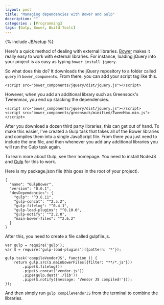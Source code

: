 ```yaml
---
layout: post
title: "Managing dependencies with Bower and Gulp"
description: ""
categories : [Programming]
tags: [Gulp, Bower, Build Tools]
---
```

{% include JB/setup %}

Here's a quick method of dealing with external libraries. [Bower](http://www.bower.io) makes it really easy to work with external libraries. For instance, loading jQuery into your project is as easy as typing `bower install jquery`.
 
 So what does this do? It downloads the jQuery repository to a folder called `query` in `bower_components`. From there, you can add your script tag like this.
 
`<script src="bower_components/jquery/dist/jquery.js"></script>`

However, when you add an additional library such as Greensock's Tweenmax, you end up stacking the dependencies.

    <script src="bower_components/jquery/dist/jquery.js"></script>
    <script src="bower_components/greensock/minified/TweenMax.min.js"></script>
    
After you download a dozen third party libraries, this can get out of hand. To make this easier, I've created a Gulp task that takes all of the Bower libraries and compiles them into a single JavaScript file. From there you just need to include the one file, and then whenever you add any additional libraries you will run the Gulp task again.

To learn more about Gulp, see their homepage. You need to install NodeJS and [Gulp](http://gulpjs.com) for this to work.

Here is my package.json file (this goes in the root of your project).

    {
      "name": "GulpBower",
      "version": "0.0.1",
      "devDependencies": {
        "gulp": "^3.8.11",
        "gulp-concat": "^2.5.2",
        "gulp-filelog": "^0.4.1",
        "gulp-load-plugins": "^0.10.0",
        "gulp-notify": "^2.2.0",
        "main-bower-files": "^2.6.2"
      }
    }
    
After this, you need to create a file called gulpfile.js.

    var gulp = require('gulp');
    var $ = require('gulp-load-plugins')({pattern: '*'});
    
    gulp.task('compileVendorJS', function () {
        return gulp.src($.mainBowerFiles({filter: "**/*.js"}))
            .pipe($.filelog())
            .pipe($.concat('vendor.js'))
            .pipe(gulp.dest('./lib'))
            .pipe($.notify({message: 'Vendor JS compiled!'}));
    });
    
And then simply run `gulp compileVendorJS` from the terminal to combine the libraries.    

